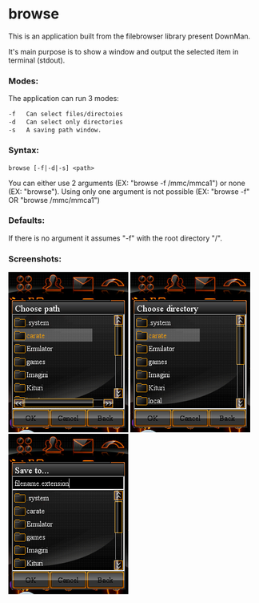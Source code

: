 # browse
This is an application built from the filebrowser library present DownMan.

It's main purpose is to show a window and output the selected item in terminal (stdout).


### Modes:
The application can run 3 modes:

    -f   Can select files/directoies
    -d   Can select only directories
    -s   A saving path window.


### Syntax:
    browse [-f|-d|-s] <path>

You can either use 2 arguments (EX: "browse -f /mmc/mmca1") or none (EX: "browse").
Using only one argument is not possible (EX: "browse -f"  OR  "browse /mmc/mmca1")


### Defaults:
If there is no argument it assumes "-f" with the root directory "/".


### Screenshots:

![20111122145543.jpg](https://github.com/blchinezu/EZX-Projects/blob/master/Apps/browse/screens/20111122145543.png?raw=true)
![20111122145623.jpg](https://github.com/blchinezu/EZX-Projects/blob/master/Apps/browse/screens/20111122145623.png?raw=true)
![20111122145711.jpg](https://github.com/blchinezu/EZX-Projects/blob/master/Apps/browse/screens/20111122145711.png?raw=true)
